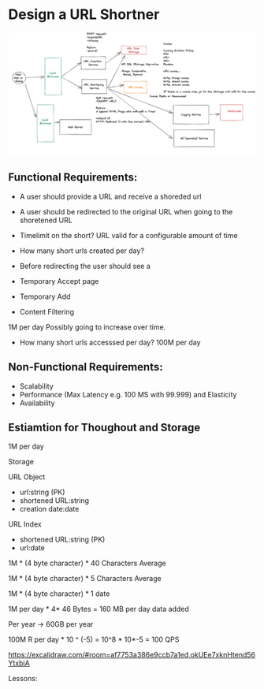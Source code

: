 
# Design a URL Shortner

![URL SHortner](./Untitled6.png)

## Functional Requirements:
- A user should provide a URL and receive a shoreded url
- A user should be redirected to the original URL when going to the shoretened URL

- Timelimit on the short? URL valid for a configurable amount of time

- How many short urls created per day?


- Before redirecting the user should see a 
- Temporary Accept page
- Temporary Add 
- Content Filtering 


1M per day
Possibly going to increase over time.


- How many short urls accesssed per day?
100M per day



## Non-Functional Requirements:
- Scalability
- Performance (Max Latency e.g. 100 MS with 99.999)
and Elasticity
- Availability






## Estiamtion for Thoughout and Storage

1M per day


Storage

URL Object
- url:string (PK)
- shortened URL:string
- creation date:date


URL Index
- shortened URL:string (PK)
- url:date



1M * (4 byte character) * 40 Characters Average 

1M * (4 byte character) * 5 Characters Average 

1M * (4 byte character) * 1 date

1M per day * 4* 46 Bytes =  160 MB per day data added

Per year -> 60GB per year



100M R per day * 10 ^ (-5) = 10^8 * 10*-5 = 100 QPS


https://excalidraw.com/#room=af7753a386e9ccb7a1ed,okUEe7xknHtend56YtxbiA



Lessons: